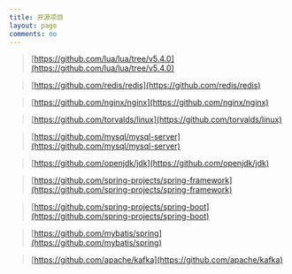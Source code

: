 ```yaml
---
title: 开源项目
layout: page
comments: no
---
```


>[https://github.com/lua/lua/tree/v5.4.0](https://github.com/lua/lua/tree/v5.4.0)

>[https://github.com/redis/redis](https://github.com/redis/redis)

>[https://github.com/nginx/nginx](https://github.com/nginx/nginx)

>[https://github.com/torvalds/linux](https://github.com/torvalds/linux)

>[https://github.com/mysql/mysql-server](https://github.com/mysql/mysql-server)

>[https://github.com/openjdk/jdk](https://github.com/openjdk/jdk)

>[https://github.com/spring-projects/spring-framework](https://github.com/spring-projects/spring-framework)

>[https://github.com/spring-projects/spring-boot](https://github.com/spring-projects/spring-boot)

>[https://github.com/mybatis/spring](https://github.com/mybatis/spring)

>[https://github.com/apache/kafka](https://github.com/apache/kafka)

